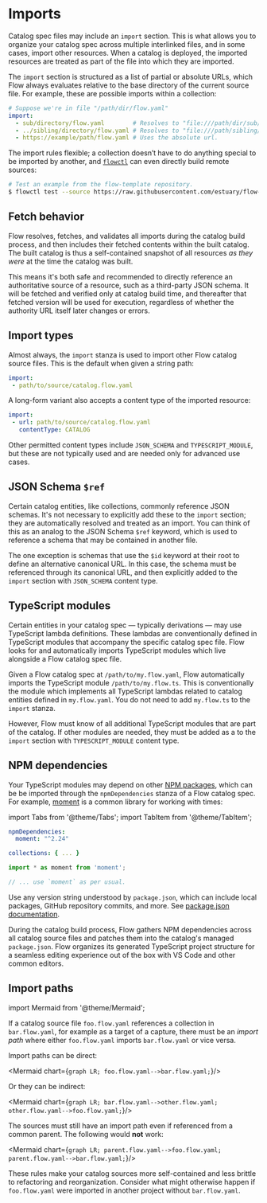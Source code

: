 # Imports

Catalog spec files may include an `import` section.
This is what allows you to organize your catalog spec across multiple
interlinked files, and in some cases, import other resources.
When a catalog is deployed, the imported resources are treated as part of the file
into which they are imported.

The `import` section is structured as a list of partial or absolute URLs,
which Flow always evaluates relative to the base directory of the current source file.
For example, these are possible imports within a collection:

```yaml
# Suppose we're in file "/path/dir/flow.yaml"
import:
  - sub/directory/flow.yaml        # Resolves to "file:///path/dir/sub/directory/flow.yaml".
  - ../sibling/directory/flow.yaml # Resolves to "file:///path/sibling/directory/flow.yaml".
  - https://example/path/flow.yaml # Uses the absolute url.
```

The import rules flexible; a collection doesn’t have to do anything special
to be imported by another,
and [`flowctl`](flowctl.md) can even directly build remote sources:

```bash
# Test an example from the flow-template repository.
$ flowctl test --source https://raw.githubusercontent.com/estuary/flow-template/main/word-counts.flow.yaml
```

## Fetch behavior

Flow resolves, fetches, and validates all imports during the catalog build process,
and then includes their fetched contents within the built catalog.
The built catalog is thus a self-contained snapshot of all resources
_as they were_ at the time the catalog was built.

This means it's both safe and recommended to directly reference
an authoritative source of a resource, such as a third-party JSON schema.
It will be fetched and verified only at catalog build time,
and thereafter that fetched version will be used for execution,
regardless of whether the authority URL itself later changes or errors.

## Import types

Almost always, the `import` stanza is used to import other Flow
catalog source files.
This is the default when given a string path:

```yaml
import:
 - path/to/source/catalog.flow.yaml
```

A long-form variant also accepts a content type of the imported resource:

```yaml
import:
 - url: path/to/source/catalog.flow.yaml
   contentType: CATALOG
```

Other permitted content types include `JSON_SCHEMA` and `TYPESCRIPT_MODULE`,
but these are not typically used and are needed only for advanced use cases.

## JSON Schema `$ref`

Certain catalog entities, like collections, commonly reference JSON schemas.
It's not necessary to explicitly add these to the `import` section;
they are automatically resolved and treated as an import.
You can think of this as an analog to the JSON Schema `$ref` keyword,
which is used to reference a schema that may
be contained in another file.

The one exception is schemas that use the `$id` keyword
at their root to define an alternative canonical URL.
In this case, the schema must be referenced through its canonical URL,
and then explicitly added to the `import` section
with `JSON_SCHEMA` content type.

## TypeScript modules

Certain entities in your catalog spec — typically derivations — may use
TypeScript lambda definitions.
These lambdas are conventionally defined in TypeScript modules
that accompany the specific catalog spec file.
Flow looks for and automatically imports TypeScript modules
which live alongside a Flow catalog spec file.

Given a Flow catalog spec at `/path/to/my.flow.yaml`,
Flow automatically imports the TypeScript module `/path/to/my.flow.ts`.
This is conventionally the module which implements all TypeScript lambdas
related to catalog entities defined in `my.flow.yaml`.
You do not need to add `my.flow.ts` to the `import` stanza.

However, Flow must know of all additional TypeScript modules that
are part of the catalog.
If other modules are needed, they must be added as a to the `import` section
with `TYPESCRIPT_MODULE` content type.

## NPM dependencies

Your TypeScript modules may depend on other
[NPM packages](https://www.npmjs.com/),
which can be be imported through the `npmDependencies`
stanza of a Flow catalog spec.
For example, [moment](https://momentjs.com/) is a common library
for working with times:

import Tabs from '@theme/Tabs';
import TabItem from '@theme/TabItem';

<Tabs>
<TabItem value="catalog.flow.yaml" default>

```yaml
npmDependencies:
  moment: "^2.24"

collections: { ... }
```

</TabItem>
<TabItem value="catalog.flow.ts" default>

```typescript
import * as moment from 'moment';

// ... use `moment` as per usual.
```

</TabItem>
</Tabs>

Use any version string understood by `package.json`,
which can include local packages, GitHub repository commits, and more.
See [package.json documentation](https://docs.npmjs.com/cli/v8/configuring-npm/package-json#dependencies).

During the catalog build process, Flow gathers NPM dependencies
across all catalog source files and patches them into the catalog's
managed `package.json`.
Flow organizes its generated TypeScript project structure
for a seamless editing experience out of the box with VS Code
and other common editors.

## Import paths

import Mermaid from '@theme/Mermaid';

If a catalog source file `foo.flow.yaml` references a collection in `bar.flow.yaml`,
for example as a target of a capture,
there must be an _import path_ where either `foo.flow.yaml`
imports `bar.flow.yaml` or vice versa.

Import paths can be direct:

<Mermaid chart={`
	graph LR;
		foo.flow.yaml-->bar.flow.yaml;
`}/>

Or they can be indirect:

<Mermaid chart={`
	graph LR;
		bar.flow.yaml-->other.flow.yaml;
        other.flow.yaml-->foo.flow.yaml;
`}/>

The sources must still have an import path
even if referenced from a common parent.
The following would **not** work:

<Mermaid chart={`
	graph LR;
		parent.flow.yaml-->foo.flow.yaml;
		parent.flow.yaml-->bar.flow.yaml;
`}/>

These rules make your catalog sources more self-contained
and less brittle to refactoring and reorganization.
Consider what might otherwise happen if `foo.flow.yaml`
were imported in another project without `bar.flow.yaml`.